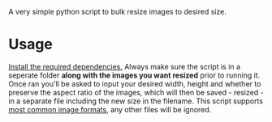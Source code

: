 A very simple python script to bulk resize images to desired size.

# Usage
[Install the required dependencies.](DEPENDENCIES.md)
Always make sure the script is in a seperate folder **along with the images you want resized** prior to running it.
Once ran you'll be asked to input your desired width, height and whether to preserve the aspect ratio of the images, which will then be saved - resized - in a separate file including the new size in the filename.
This script supports [most common image formats](https://pillow.readthedocs.io/en/stable/handbook/image-file-formats.html#fully-supported-formats), any other files will be ignored.
